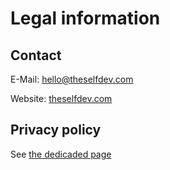 # Legal information

## Contact

E-Mail: hello@theselfdev.com

Website: [theselfdev.com](https://theselfdev.com)

## Privacy policy

See [the dedicaded page](/privacy)
